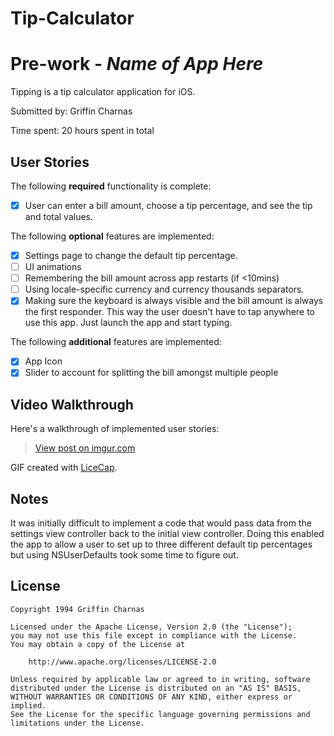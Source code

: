 # Tip-Calculator
# Pre-work - *Name of App Here*

Tipping is a tip calculator application for iOS.

Submitted by: Griffin Charnas

Time spent: 20 hours spent in total

## User Stories

The following **required** functionality is complete:
* [x] User can enter a bill amount, choose a tip percentage, and see the tip and total values.

The following **optional** features are implemented:
* [x] Settings page to change the default tip percentage.
* [ ] UI animations
* [ ] Remembering the bill amount across app restarts (if <10mins)
* [ ] Using locale-specific currency and currency thousands separators.
* [x] Making sure the keyboard is always visible and the bill amount is always the first responder. This way the user doesn't have to tap anywhere to use this app. Just launch the app and start typing.

The following **additional** features are implemented:

- [x] App Icon
- [x] Slider to account for splitting the bill amongst multiple people

## Video Walkthrough 

Here's a walkthrough of implemented user stories:

<blockquote class="imgur-embed-pub" lang="en" data-id="1XNripX"><a href="//imgur.com/1XNripX">View post on imgur.com</a></blockquote><script async src="//s.imgur.com/min/embed.js" charset="utf-8"></script>

GIF created with [LiceCap](http://www.cockos.com/licecap/).

## Notes

It was initially difficult to implement a code that would pass data from the settings view controller back to the initial view controller. Doing this enabled the app to allow a user to set up to three different default tip percentages but using NSUserDefaults took some time to figure out.

## License

    Copyright 1994 Griffin Charnas

    Licensed under the Apache License, Version 2.0 (the "License");
    you may not use this file except in compliance with the License.
    You may obtain a copy of the License at

        http://www.apache.org/licenses/LICENSE-2.0

    Unless required by applicable law or agreed to in writing, software
    distributed under the License is distributed on an "AS IS" BASIS,
    WITHOUT WARRANTIES OR CONDITIONS OF ANY KIND, either express or implied.
    See the License for the specific language governing permissions and
    limitations under the License.
